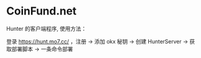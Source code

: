 # CoinFund.net

Hunter 的客户端程序, 使用方法：

登录 https://hunt.mo7.cc/ ，注册 -> 添加 okx 秘钥 -> 创建 HunterServer -> 获取部署脚本 -> 一条命令部署
